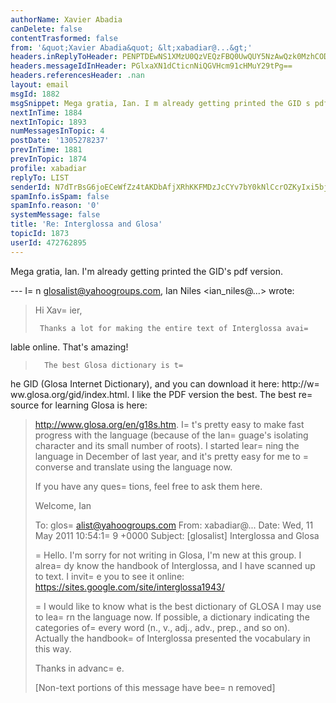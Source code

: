 ```yaml
---
authorName: Xavier Abadia
canDelete: false
contentTrasformed: false
from: '&quot;Xavier Abadia&quot; &lt;xabadiar@...&gt;'
headers.inReplyToHeader: PENPTDEwNS1XMzU0QzVEQzFBQ0UwQUY5NzAwQzk0MzhCODYwQHBoeC5nYmw+
headers.messageIdInHeader: PGlxaXN1dCticnNiQGVHcm91cHMuY29tPg==
headers.referencesHeader: .nan
layout: email
msgId: 1882
msgSnippet: Mega gratia, Ian. I m already getting printed the GID s pdf version.
nextInTime: 1884
nextInTopic: 1893
numMessagesInTopic: 4
postDate: '1305278237'
prevInTime: 1881
prevInTopic: 1874
profile: xabadiar
replyTo: LIST
senderId: N7dTrBsG6joECeWfZz4tAKDbAfjXRhKKFMDzJcCYv7bY0kNlCcrOZKyIxi5bjZag7tlxvDYGaLswGn-amlh4nduHqedscNOh1Z3i
spamInfo.isSpam: false
spamInfo.reason: '0'
systemMessage: false
title: 'Re: Interglossa and Glosa'
topicId: 1873
userId: 472762895
---
```


Mega gratia, Ian.
I'm already getting printed the GID's pdf version.

--- I=
n glosalist@yahoogroups.com, Ian Niles <ian_niles@...> wrote:
>
> 
> Hi Xav=
ier,
>  
>      Thanks a lot for making the entire text of Interglossa avai=
lable online.  That's amazing!  
>  
>       The best Glosa dictionary is t=
he GID (Glosa Internet Dictionary), and you can download it here:  http://w=
ww.glosa.org/gid/index.html.  I like the PDF version the best.  The best re=
source for learning Glosa is here:  
> http://www.glosa.org/en/g18s.htm.  I=
t's pretty easy to make fast progress with the language (because of the lan=
guage's isolating character and its small number of roots).  I started lear=
ning the language in December of last year, and it's pretty easy for me to =
converse and translate using the language now.  
>  
> If you have any ques=
tions, feel free to ask them here.   
>  
> Welcome,
> Ian
> 
> 
> To: glos=
alist@yahoogroups.com
> From: xabadiar@...
> Date: Wed, 11 May 2011 10:54:1=
9 +0000
> Subject: [glosalist] Interglossa and Glosa
> 
> 
>   
> 
> 
> 
> =
Hello. I'm sorry for not writing in Glosa, I'm new at this group.
> I alrea=
dy know the handbook of Interglossa, and I have scanned up to text. I invit=
e you to see it online: https://sites.google.com/site/interglossa1943/
> 
>=
 I would like to know what is the best dictionary of GLOSA I may use to lea=
rn the language now. If possible, a dictionary indicating the categories of=
 every word (n., v., adj., adv., prep., and so on).
> Actually the handbook=
 of Interglossa presented the vocabulary in this way.
> 
> Thanks in advanc=
e.
> 
> 
> 
>  		 	   		  
> 
> [Non-text portions of this message have bee=
n removed]
>



